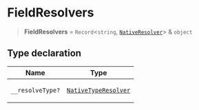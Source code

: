 # FieldResolvers

> **FieldResolvers** = `Record`\<`string`, [`NativeResolver`](NativeResolver.md)\> & `object`

## Type declaration

<table>
<thead>
<tr>
<th>Name</th>
<th>Type</th>
</tr>
</thead>
<tbody>
<tr>
<td>

`__resolveType?`

</td>
<td>

[`NativeTypeResolver`](NativeTypeResolver.md)

</td>
</tr>
</tbody>
</table>

